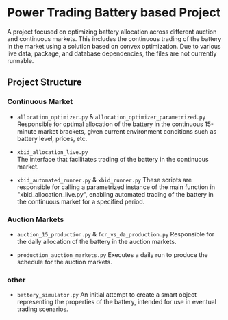# Power Trading Battery based Project

A project focused on optimizing battery allocation across different auction and continuous markets. This includes the continuous trading of the battery in the market using a solution based on convex optimization. Due to various live data, package, and database dependencies, the files are not currently runnable.

## Project Structure

### Continuous Market

- `allocation_optimizer.py` & `allocation_optimizer_parametrized.py`
  Responsible for optimal allocation of the battery in the continuous 15-minute market brackets, given current environment conditions such as battery level, prices, etc.

- `xbid_allocation_live.py`  
  The interface that facilitates trading of the battery in the continuous market.

- `xbid_automated_runner.py` & `xbid_runner.py`
  These scripts are responsible for calling a parametrized instance of the main function in "xbid_allocation_live.py", enabling automated trading of the battery in the continuous market for a specified period.

### Auction Markets

- `auction_15_production.py` & `fcr_vs_da_production.py`
  Responsible for the daily allocation of the battery in the auction markets.

- `production_auction_markets.py`
  Executes a daily run to produce the schedule for the auction markets.

### other

- `battery_simulator.py` 
  An initial attempt to create a smart object representing the properties of the battery, intended for use in eventual trading scenarios.

